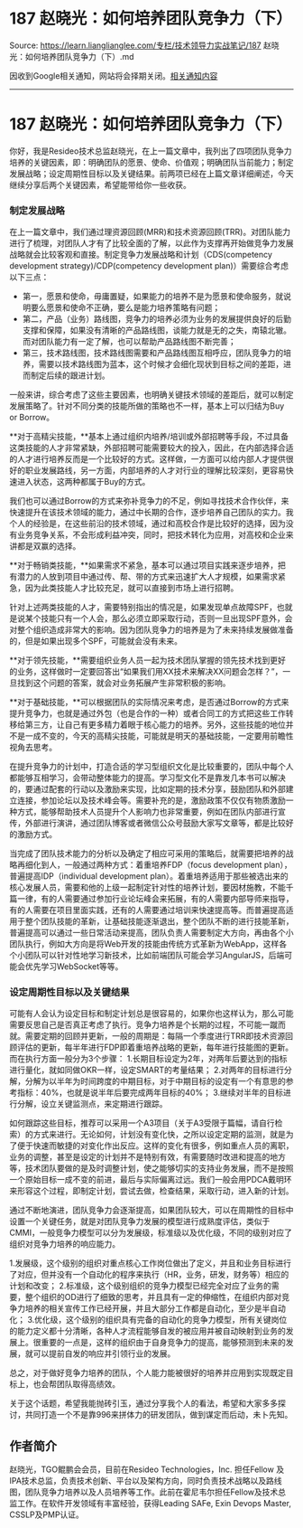 # 187 赵晓光：如何培养团队竞争力（下） 

Source: https://learn.lianglianglee.com/专栏/技术领导力实战笔记/187 赵晓光：如何培养团队竞争力（下）.md

因收到Google相关通知，网站将会择期关闭。[相关通知内容](https://lumendatabase.org/notices/44265620)

---

# 187 赵晓光：如何培养团队竞争力（下）

你好，我是Resideo技术总监赵晓光，在上一篇文章中，我列出了四项团队竞争力培养的关键因素，即：明确团队的愿景、使命、价值观；明确团队当前能力；制定发展战略；设定周期性目标以及关键结果。前两项已经在上篇文章详细阐述，今天继续分享后两个关键因素，希望能带给你一些收获。

### 制定发展战略

在上一篇文章中，我们通过理资源回顾(MRR)和技术资源回顾(TRR)。对团队能力进行了梳理，对团队人才有了比较全面的了解，以此作为支撑再开始做竞争力发展战略就会比较客观和直接。制定竞争力发展战略和计划（CDS(competency development strategy)/CDP(competency development plan)）需要综合考虑以下三点：

* 第一，愿景和使命，毋庸置疑，如果能力的培养不是为愿景和使命服务，就说明要么愿景和使命不正确，要么是能力培养策略有问题；
* 第二，产品（业务）路线图，竞争力的培养必须为业务的发展提供良好的后勤支撑和保障，如果没有清晰的产品路线图，谈能力就是无的之失，南辕北辙。而对团队能力有一定了解，也可以帮助产品路线图不断完善；
* 第三，技术路线图，技术路线图需要和产品路线图互相呼应，团队竞争力的培养，需要以技术路线图为蓝本，这个时候才会细化现状到目标之间的差距，进而制定后续的跟进计划。

一般来讲，综合考虑了这些主要因素，也明确关键技术领域的差距后，就可以制定发展策略了。针对不同分类的技能所做的策略也不一样，基本上可以归结为Buy or Borrow。

**对于高精尖技能，**基本上通过组织内培养/培训或外部招聘等手段，不过具备这类技能的人才非常紧缺，外部招聘可能需要较大的投入，因此，在内部选择合适的人才进行培养反而是一个比较好的方式。这样做，一方面可以给内部人才提供很好的职业发展路线，另一方面，内部培养的人才对行业的理解比较深刻，更容易快速进入状态，这两种都属于Buy的方式。

我们也可以通过Borrow的方式来弥补竞争力的不足，例如寻找技术合作伙伴，来快速提升在该技术领域的能力，通过中长期的合作，逐步培养自己团队的实力。我个人的经验是，在这些前沿的技术领域，通过和高校合作是比较好的选择，因为没有业务竞争关系，不会形成利益冲突，同时，把技术转化为应用，对高校和企业来讲都是双赢的选择。

**对于畅销类技能，**如果需求不紧急，基本可以通过项目实践来逐步培养，把有潜力的人放到项目中通过传、帮、带的方式来迅速扩大人才规模，如果需求紧急，因为此类技能人才比较充足，就可以直接到市场上进行招聘。

针对上述两类技能的人才，需要特别指出的情况是，如果发现单点故障SPF，也就是说某个技能只有一个人会，那么必须立即采取行动，否则一旦出现SPF意外，会对整个组织造成非常大的影响。因为团队竞争力的培养是为了未来持续发展做准备的，但是如果出现多个SPF，可能就会没有未来。

**对于领先技能，**需要组织业务人员一起为技术团队掌握的领先技术找到更好的业务，这样做时一定要回答出“如果我们用XX技术来解决XX问题会怎样？”，一旦找到这个问题的答案，就会对业务拓展产生非常积极的影响。

**对于基础技能，**可以根据团队的实际情况来考虑，是否通过Borrow的方式来提升竞争力，也就是通过外包（也是合作的一种）或者合同工的方式把这些工作转移给第三方，让自己有更多精力着眼于核心能力的培养。另外，这些技能的地位并不是一成不变的，今天的高精尖技能，可能就是明天的基础技能，一定要用前瞻性视角去思考。

在提升竞争力的计划中，打造合适的学习型组织文化是比较重要的，团队中每个人都能够互相学习，会带动整体能力的提高。学习型文化不是靠发几本书可以解决的，要通过配套的行动以及激励来实现，比如定期的技术分享，鼓励团队和外部建立连接，参加论坛以及技术峰会等。需要补充的是，激励政策不仅仅有物质激励一种方式，能够帮助技术人员提升个人影响力也非常重要，例如在团队内部进行宣传，外部进行演讲，通过团队博客或者微信公众号鼓励大家写文章等，都是比较好的激励方式。

当完成了团队技术能力的分析以及确定了相应可采用的策略后，就需要把培养的战略再细化到人，一般通过两种方式：着重培养FDP（focus development plan），普遍提高IDP（individual development plan）。着重培养适用于那些被选出来的核心发展人员，需要和他的上级一起制定针对性的培养计划，要因材施教，不能千篇一律，有的人需要通过参加行业论坛峰会来拓展，有的人需要内部导师来指导，有的人需要在项目里面实践，还有的人需要通过培训来快速提高等。而普遍提高适用于整个团队技能的革新，让基础技能逐渐退出，整个团队不断的进行技能革新，普遍提高可以通过一些日常活动来提高，团队负责人需要制定大方向，再由各个小团队执行，例如大方向是将Web开发的技能由传统方式革新为WebApp，这样各个小团队可以针对性地学习新技术，比如前端团队可能会学习AngularJS，后端可能会优先学习WebSocket等等。

### 设定周期性目标以及关键结果

可能有人会认为设定目标和制定计划总是很容易的，如果你也这样认为，那么可能需要反思自己是否真正考虑了执行。竞争力培养是个长期的过程，不可能一蹴而就。需要定期的回顾并更新，一般的周期是：每隔一个季度进行TRR即技术资源回顾评估的更新，每半年进行FDP即着重培养战略的更新，每年进行技能图的更新。而在执行方面一般分为3个步骤：
1.长期目标设定为2年，对两年后要达到的指标进行量化，就如同做OKR一样，设定SMART的考量结果；
2.对两年的目标进行分解，分解为以半年为时间跨度的中期目标，对于中期目标的设定有一个有意思的参考指标：40%，也就是说半年后要完成两年目标的40%；
3.继续对半年的目标进行分解，设立关键监测点，来定期进行跟踪。

如何跟踪这些目标，推荐可以采用一个A3项目（关于A3受限于篇幅，请自行检索）的方式来进行。无论如何，计划没有变化快，之所以设定定期的监测，就是为了便于快速而敏捷的对变化作出反应。这样的变化有很多，例如重点人员的离职，业务的调整，甚至是设定的计划并不是特别有效，有需要随时改进和提高的地方等，技术团队要做的是及时调整计划，使之能够切实的支持业务发展，而不是按照一个原始目标一成不变的前进，最后与实际偏离过远。我们一般会用PDCA戴明环来形容这个过程，即制定计划，尝试去做，检查结果，采取行动，进入新的计划。

通过不断地演进，团队竞争力会逐渐提高，如果团队较大，可以在周期性的目标中设置一个关键任务，就是对团队竞争力发展的模型进行成熟度评估，类似于CMMI，一般竞争力模型可以分为发展级，标准级以及优化级，不同的级别对应了组织对竞争力培养的响应能力。

1.发展级，这个级别的组织对重点核心工作岗位做出了定义，并且和业务目标进行了对应，但并没有一个自动化的程序来执行（HR，业务，研发，财务等）相应的计划和改变；
2.标准级，这个级别组织的竞争力模型已经完全对应了业务的需要，整个组织的OD进行了细致的思考，并且具有一定的伸缩性，在组织内部对竞争力培养的相关宣传工作已经开展，并且大部分工作都是自动化，至少是半自动化；
3.优化级，这个级别的组织具有完备的自动化的竞争力模型，所有关键岗位的能力定义都十分清晰，各种人才流程能够自发的被应用并被自动映射到业务的发展上。很重要的一点是，这样的组织由于自身竞争力的提高，能够预测到未来的发展，就可以提前自发的响应并引领行业的发展。

总之，对于做好竞争力培养的团队，个人能力能被很好的培养并应用到实现既定目标上，也会帮团队取得高绩效。

关于这个话题，希望我能抛砖引玉，通过分享我个人的看法，希望和大家多多探讨，共同打造一个不是靠996来拼体力的研发团队，做到谋定而后动，未卜先知。

## 作者简介

赵晓光，TGO鲲鹏会会员，目前在Resideo Technologies，Inc. 担任Fellow 及IPA技术总监，负责技术创新、平台以及架构方向，同时负责技术战略以及路线图，团队竞争力培养以及人员培养等工作。此前在霍尼韦尔担任Fellow及技术总监工作。在软件开发领域有丰富经验，获得Leading SAFe, Exin Devops Master, CSSLP及PMP认证。